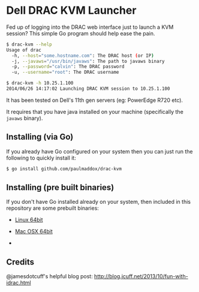 Dell DRAC KVM Launcher
=========

Fed up of logging into the DRAC web interface just to launch a KVM session?
This simple Go program should help ease the pain.

```bash
$ drac-kvm --help
Usage of drac
  -h, --host="some.hostname.com": The DRAC host (or IP)
  -j, --javaws="/usr/bin/javaws": The path to javaws binary
  -p, --password="calvin": The DRAC password
  -u, --username="root": The DRAC username

$ drac-kvm -h 10.25.1.100 
2014/06/26 14:17:02 Launching DRAC KVM session to 10.25.1.100
```

It has been tested on Dell's 11th gen servers (eg: PowerEdge R720 etc).

It requires that you have java installed on your machine (specifically the `javaws` binary).

Installing (via Go)
----

If you already have Go configured on your system then you can just run the following to quickly install it:
```bash
$ go install github.com/paulmaddox/drac-kvm
```

Installing (pre built binaries) 
----

If you don't have Go installed already on your system, then included in this repository are some prebuilt binaries:

* [Linux 64bit](https://github.com/PaulMaddox/drac-kvm/blob/master/binaries/drac.linux_64bit?raw=true)

* [Mac OSX 64bit](https://github.com/PaulMaddox/drac-kvm/blob/master/binaries/drac.osx_64bit?raw=true)
* 

Credits
----
@jamesdotcuff's helpful blog post:
http://blog.jcuff.net/2013/10/fun-with-idrac.html
